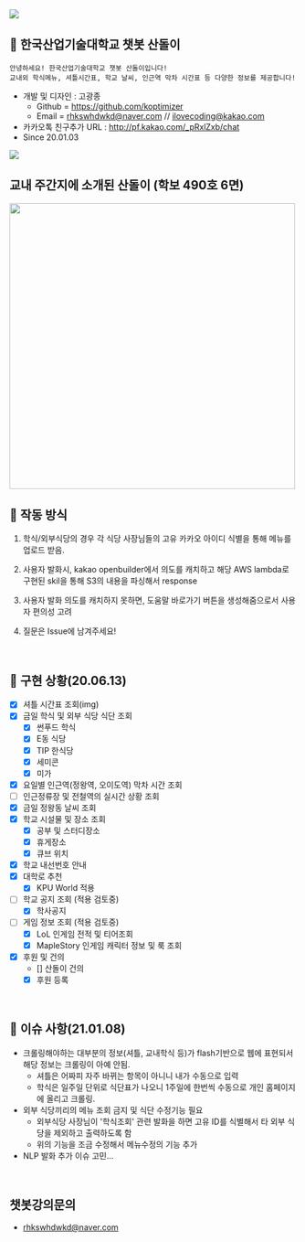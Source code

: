 <img src = "https://github.com/koptimizer/kakaotalk_chatbot_sandol/blob/master/pics/sandol.jpg">

## 🤖 한국산업기술대학교 챗봇 산돌이
```
안녕하세요! 한국산업기술대학교 챗봇 산돌이입니다!
교내외 학식메뉴, 셔틀시간표, 학교 날씨, 인근역 막차 시간표 등 다양한 정보를 제공합니다!
```
- 개발 및 디자인 : 고광종
  - Github = https://github.com/koptimizer
  - Email = rhkswhdwkd@naver.com // ilovecoding@kakao.com
- 카카오톡 친구추가 URL : http://pf.kakao.com/_pRxlZxb/chat
- Since 20.01.03
<img src = 'https://github.com/koptimizer/kakaotalk_chatbot_sandol/blob/master/pics/cap.jpg'>
<br/>

## 교내 주간지에 소개된 산돌이 (학보 490호 6면)
<img src = "https://github.com/koptimizer/kakaotalk_chatbot_sandol/blob/master/pics/news.jpg" height = "500px">
<br/>

## 📃 작동 방식
1. 학식/외부식당의 경우 각 식당 사장님들의 고유 카카오 아이디 식별을 통해 메뉴를 업로드 받음.

2. 사용자 발화시, kakao openbuilder에서 의도를 캐치하고 해당 AWS lambda로 구현된 skil을 통해 S3의 내용을 파싱해서 response

3. 사용자 발화 의도를 캐치하지 못하면, 도움말 바로가기 버튼을 생성해줌으로서 사용자 편의성 고려

4. 질문은 Issue에 남겨주세요!
<br/>


## 🔎 구현 상황(20.06.13)
- [x] 셔틀 시간표 조회(img)
- [x] 금일 학식 및 외부 식당 식단 조회
    - [x] 썬푸드 학식
    - [x] E동 식당
    - [x] TIP 한식당
    - [x] 세미콘
    - [x] 미가
- [x] 요일별 인근역(정왕역, 오이도역) 막차 시간 조회
- [ ] 인근정류장 및 전철역의 실시간 상황 조회
- [x] 금일 정왕동 날씨 조회
- [x] 학교 시설물 및 장소 조회
    - [x] 공부 및 스터디장소
    - [x] 휴게장소
    - [x] 큐브 위치
- [x] 학교 내선번호 안내
- [x] 대학로 추천
    - [x] KPU World 적용
- [ ] 학교 공지 조회 (적용 검토중)
    - [x] 학사공지 
- [ ] 게임 정보 조회 (적용 검토중)
    - [x] LoL 인게임 전적 및 티어조회
    - [x] MapleStory 인게임 캐릭터 정보 및 룩 조회
- [x] 후원 및 건의
    - [] 산돌이 건의
    - [x] 후원 등록
<br/>

## 🔧 이슈 사항(21.01.08)
- 크롤링해야하는 대부분의 정보(셔틀, 교내학식 등)가 flash기반으로 웹에 표현되서 해당 정보는 크롤링이 아예 안됨.
  - 셔틀은 어짜피 자주 바뀌는 항목이 아니니 내가 수동으로 입력
  - 학식은 일주일 단위로 식단표가 나오니 1주일에 한번씩 수동으로 개인 홈페이지에 올리고 크롤링.
- 외부 식당끼리의 메뉴 조회 금지 및 식단 수정기능 필요
  - 외부식당 사장님이 '학식조회' 관련 발화을 하면 고유 ID를 식별해서 타 외부 식당을 제외하고 출력하도록 함
  - 위의 기능을 조금 수정해서 메뉴수정의 기능 추가
- NLP 발화 추가 이슈 고민...
<br/>

## 챗봇강의문의
- rhkswhdwkd@naver.com
